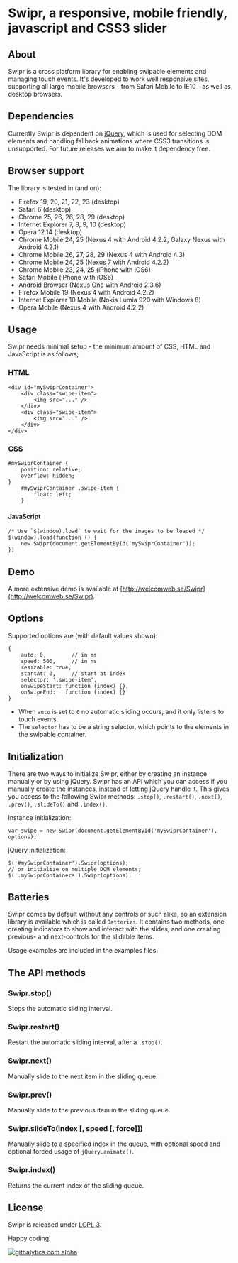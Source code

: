 # Swipr, a responsive, mobile friendly, javascript and CSS3 slider

## About
Swipr is a cross platform library for enabling swipable elements and managing touch events. It's developed to work well responsive sites, supporting all large mobile browsers - from Safari Mobile to IE10 - as well as desktop browsers.

## Dependencies
Currently Swipr is dependent on [jQuery](https://github.com/jquery/jquery), which is used for selecting DOM elements and handling fallback animations where CSS3 transitions is unsupported. For future releases we aim to make it dependency free.

## Browser support
The library is tested in (and on):

* Firefox 19, 20, 21, 22, 23 (desktop)
* Safari 6 (desktop)
* Chrome 25, 26, 26, 28, 29 (desktop)
* Internet Explorer 7, 8, 9, 10 (desktop)
* Opera 12.14 (desktop)
* Chrome Mobile 24, 25 (Nexus 4 with Android 4.2.2, Galaxy Nexus with Android 4.2.1)
* Chrome Mobile 26, 27, 28, 29 (Nexus 4 with Android 4.3)
* Chrome Mobile 24, 25 (Nexus 7 with Android 4.2.2)
* Chrome Mobile 23, 24, 25 (iPhone with iOS6)
* Safari Mobile (iPhone with iOS6)
* Android Browser (Nexus One with Android 2.3.6)
* Firefox Mobile 19 (Nexus 4 with Android 4.2.2)
* Internet Explorer 10 Mobile (Nokia Lumia 920 with Windows 8)
* Opera Mobile (Nexus 4 with Android 4.2.2)

## Usage
Swipr needs minimal setup - the minimum amount of CSS, HTML and JavaScript is as follows;

### HTML

    <div id="mySwiprContainer">
        <div class="swipe-item">
            <img src="..." />
        </div>
        <div class="swipe-item">
            <img src="..." />
        </div>
    </div>

### CSS

    #mySwiprContainer {
        position: relative;
        overflow: hidden;
    }
        #mySwiprContainer .swipe-item {
            float: left;
        }

#### JavaScript

    /* Use `$(window).load` to wait for the images to be loaded */
    $(window).load(function () {
        new Swipr(document.getElementById('mySwiprContainer'));
    })

## Demo
A more extensive demo is available at [http://welcomweb.se/Swipr](http://welcomweb.se/Swipr).

## Options
Supported options are (with default values shown):

    {
        auto: 0,        // in ms
        speed: 500,     // in ms
        resizable: true,
        startAt: 0,     // start at index
        selector: '.swipe-item',
        onSwipeStart: function (index) {},
        onSwipeEnd:   function (index) {}
    }

* When `auto` is set to `0` no automatic sliding occurs, and it only listens to touch events.
* The `selector` has to be a string selector, which points to the elements in the swipable container.

## Initialization
There are two ways to initialize Swipr, either by creating an instance manually or by using jQuery. Swipr has an API which you can access if you manually create the instances, instead of letting jQuery handle it. This gives you access to the following Swipr methods: `.stop()`, `.restart()`, `.next()`, `.prev()`, `.slideTo()` and `.index()`.

Instance initialization:

    var swipe = new Swipr(document.getElementById('mySwiprContainer'), options);

jQuery initialization:

    $('#mySwiprContainer').Swipr(options);
    // or initialize on multiple DOM elements;
    $('.mySwiprContainers').Swipr(options);

## Batteries
Swipr comes by default without any controls or such alike, so an extension library is available which is called `Batteries`. It contains two methods, one creating indicators to show and interact with the slides, and one creating previous- and next-controls for the slidable items.

Usage examples are included in the examples files.

## The API methods

### Swipr.stop()
Stops the automatic sliding interval.

### Swipr.restart()
Restart the automatic sliding interval, after a `.stop()`.

### Swipr.next()
Manually slide to the next item in the sliding queue.

### Swipr.prev()
Manually slide to the previous item in the sliding queue.

### Swipr.slideTo(index [, speed [, force]])
Manually slide to a specified index in the queue, with optional speed and optional forced usage of `jQuery.animate()`.

### Swipr.index()
Returns the current index of the sliding queue.

## License
Swipr is released under [LGPL 3](https://www.gnu.org/copyleft/lesser.html).


Happy coding!

[![githalytics.com alpha](https://cruel-carlota.pagodabox.com/64a45e5f0863b6ef44cdfbf328cb930a "githalytics.com")](http://githalytics.com/WelcomWeb/Swipr)
